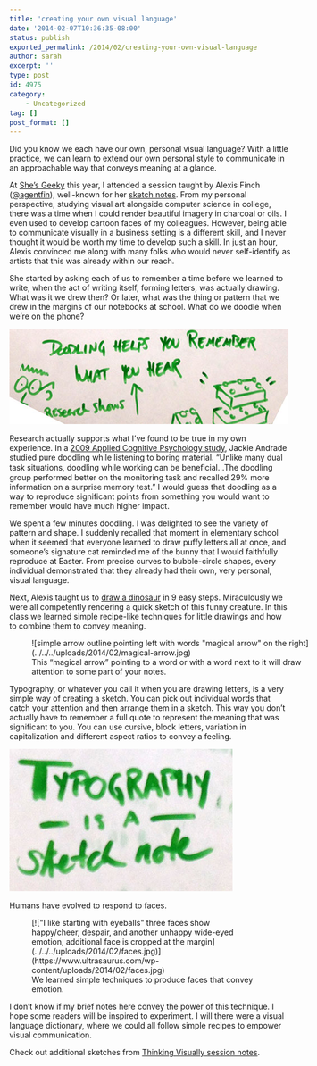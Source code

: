 ```yaml
---
title: 'creating your own visual language'
date: '2014-02-07T10:36:35-08:00'
status: publish
exported_permalink: /2014/02/creating-your-own-visual-language
author: sarah
excerpt: ''
type: post
id: 4975
category:
    - Uncategorized
tag: []
post_format: []
---
```

Did you know we each have our own, personal visual language? With a little practice, we can learn to extend our own personal style to communicate in an approachable way that conveys meaning at a glance.

At [She’s Geeky](http://shesgeeky.org/) this year, I attended a session taught by Alexis Finch ([@agentfin](https://twitter.com/agentfin)), well-known for her [sketch notes](http://graphitemind.com/). From my personal perspective, studying visual art alongside computer science in college, there was a time when I could render beautiful imagery in charcoal or oils. I even used to develop cartoon faces of my colleagues. However, being able to communicate visually in a business setting is a different skill, and I never thought it would be worth my time to develop such a skill. In just an hour, Alexis convinced me along with many folks who would never self-identify as artists that this was already within our reach.

She started by asking each of us to remember a time before we learned to write, when the act of writing itself, forming letters, was actually drawing. What was it we drew then? Or later, what was the thing or pattern that we drew in the margins of our notebooks at school. What do we doodle when we’re on the phone?

![Research shows that doodling actually helps you remember what you hear.](../../../uploads/2014/02/doodling-helps-you-remember.jpg)

Research actually supports what I’ve found to be true in my own experience. In a [2009 Applied Cognitive Psychology study](http://pignottia.faculty.mjc.edu/math134/homework/doodlingCaseStudy.pdf), Jackie Andrade studied pure doodling while listening to boring material. “Unlike many dual task situations, doodling while working can be beneﬁcial…The doodling group performed better on the monitoring task and recalled 29% more  
information on a surprise memory test.” I would guess that doodling as a way to reproduce significant points from something you would want to remember would have much higher impact.

We spent a few minutes doodling. I was delighted to see the variety of pattern and shape. I suddenly recalled that moment in elementary school when it seemed that everyone learned to draw puffy letters all at once, and someone’s signature cat reminded me of the bunny that I would faithfully reproduce at Easter. From precise curves to bubble-circle shapes, every individual demonstrated that they already had their own, very personal, visual language.

Next, Alexis taught us to [draw a dinosaur](http://sketchnotearmy.com/blog/2012/5/30/alexis-finch-teaches-us-how-to-draw-a-dinosaur.html) in 9 easy steps. Miraculously we were all competently rendering a quick sketch of this funny creature. In this class we learned simple recipe-like techniques for little drawings and how to combine them to convey meaning.

<figure class="wp-caption thumbnail aligncenter" id="attachment_4982" style="width: 500px;">![simple arrow outline pointing left with words "magical arrow" on the right](../../../uploads/2014/02/magical-arrow.jpg)<figcaption class="wp-caption-text">This “magical arrow” pointing to a word or with a word next to it will draw attention to some part of your notes.</figcaption></figure>Typography, or whatever you call it when you are drawing letters, is a very simple way of creating a sketch. You can pick out individual words that catch your attention and then arrange them in a sketch. This way you don’t actually have to remember a full quote to represent the meaning that was significant to you. You can use cursive, block letters, variation in capitalization and different aspect ratios to convey a feeling.

![Typography is a sketch note: the word typography is in all caps, next line has "is a" with lines to the left and right filling the horizontal space, then "sketch note" is in cursive.](../../../uploads/2014/02/typography.jpg)

Humans have evolved to respond to faces.

<figure class="wp-caption thumbnail aligncenter" id="attachment_4993" style="width: 400px;">[!["I like starting with eyeballs" three faces show happy/cheer, despair, and another unhappy wide-eyed emotion, additional face is cropped at the margin](../../../uploads/2014/02/faces.jpg)](https://www.ultrasaurus.com/wp-content/uploads/2014/02/faces.jpg) <figcaption class="wp-caption-text">We learned simple techniques to produce faces that convey emotion.</figcaption></figure>I don’t know if my brief notes here convey the power of this technique. I hope some readers will be inspired to experiment. I will there were a visual language dictionary, where we could all follow simple recipes to empower visual communication.

Check out additional sketches from [Thinking Visually session notes](http://shesgeeky.org/notes-day-2-thinking-visually/).